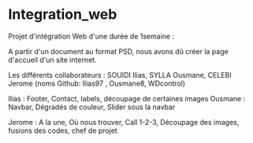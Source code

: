 # Integration_web

Projet d'intégration Web d'une durée de 1semaine :

A partir d'un document au format PSD, nous avons dû créer la page d'accueil d'un site internet.

Les différents collaborateurs : SOUIDI Ilias, SYLLA Ousmane, CELEBI Jerome (noms Github: Ilias97 , Ousmane8, WDcontrol)

Ilias : Footer, Contact, labels, découpage de certaines images
Ousmane : Navbar, Dégradés de couleur, Slider sous la navbar

Jerome : A la une, Où nous trouver, Call 1-2-3, Découpage des images, fusions des codes, chef de projet
